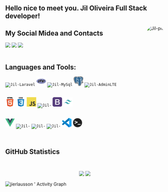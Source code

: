 ## Hello nice to meet you. Jil Oliveira Full Stack developer!
  <img align="right" alt="Jil-pic" height="150" style="border-radius:50px;" src="https://oticairis.dlwsolucoes.com.br/img/jil_pic.png">

## **My Social Midea and Contacts**
<div>
  <code><a href="https://www.linkedin.com/in/jierlausson" target="_blank"><img src="https://icongr.am/devicon/linkedin-original.svg" target="_blank"></a></code>
  <code><a href="https://instagram.com/jierlausson.dev" target="_blank"><img src="https://cdn.cdnlogo.com/logos/i/92/instagram.svg" height="30" target="_blank"></a></code>
  <code><a href = "mailto:jierlausson@yahoo.com.br"><img src="https://uxwing.com/wp-content/themes/uxwing/download/37-communication-chat-call/purple-mail.svg" height="30" target="_blank"></a></code>
</div><br>
  
## **Languages and Tools:**
<div style="display: inline_block">
  <code><img  alt="Jil-Laravel"  height="30" src="https://cdn.jsdelivr.net/gh/devicons/devicon/icons/laravel/laravel-plain.svg"></code>
  <code><img  alt="Jil-PHP" height="30" src="https://raw.githubusercontent.com/github/explore/80688e429a7d4ef2fca1e82350fe8e3517d3494d/topics/php/php.png"></code>
  <code><img  alt="Jil-MySql" height="30" src="https://icongr.am/devicon/mysql-original.svg"></code>
  <code><img  alt="Jil-PostgreSQL" height="30" src="https://raw.githubusercontent.com/github/explore/80688e429a7d4ef2fca1e82350fe8e3517d3494d/topics/postgresql/postgresql.png"></code>
  <code><img  alt="Jil-AdminLTE" height="30" src="https://adminlte.io/docs/3.0/assets/img/AdminLTELogo.png"></code><br><br>
  
  <code><img  alt="Jil-" height="30" src="https://raw.githubusercontent.com/github/explore/80688e429a7d4ef2fca1e82350fe8e3517d3494d/topics/html/html.png"></code>
  <code><img  alt="Jil-" height="30" src="https://raw.githubusercontent.com/github/explore/80688e429a7d4ef2fca1e82350fe8e3517d3494d/topics/css/css.png"></code>
  <code><img  alt="Jil-" height="30" src="https://raw.githubusercontent.com/github/explore/80688e429a7d4ef2fca1e82350fe8e3517d3494d/topics/javascript/javascript.png"></code>
  <code><img  alt="Jil-" height="30" src="https://icongr.am/devicon/jquery-original.svg"></code>
  <code><img  alt="Jil-" height="30" src="https://raw.githubusercontent.com/github/explore/80688e429a7d4ef2fca1e82350fe8e3517d3494d/topics/bootstrap/bootstrap.png"></code>
  <code><img  alt="Jil-" height="30" src="https://raw.githubusercontent.com/github/explore/80688e429a7d4ef2fca1e82350fe8e3517d3494d/topics/tailwind/tailwind.png"></code><br><br>
    
  <code><img  alt="Jil-" height="30" src="https://raw.githubusercontent.com/github/explore/80688e429a7d4ef2fca1e82350fe8e3517d3494d/topics/vue/vue.png"></code>
  <code><img  alt="Jil-" height="30" src="https://laravel-livewire.com/img/underwater_jelly.svg"></code>
  <code><img  alt="Jil-" height="30" src="https://avatars.githubusercontent.com/u/47703742?s=200&v=4"></code>
  <code><img  alt="Jil-" height="30" src="https://icons.veryicon.com/png/o/internet--web/social-icon/social-github.png"></code>
  <code><img  alt="Jil-" height="30" src="https://raw.githubusercontent.com/github/explore/80688e429a7d4ef2fca1e82350fe8e3517d3494d/topics/visual-studio-code/visual-studio-code.png"></code>
  <code><img  alt="Jil-" height="30" src="https://raw.githubusercontent.com/github/explore/80688e429a7d4ef2fca1e82350fe8e3517d3494d/topics/terminal/terminal.png"></code>
</div><br>
  
## **GitHub Statistics**

<br/>
<p align="center">
  <img width="49.5%" src="https://github-readme-stats.vercel.app/api?username=jierlausson&show_icons=true&theme=nord&hide_border=true" />
  <img width="49.5%" src="https://github-readme-streak-stats.herokuapp.com/?user=jierlausson&theme=nord&hide_border=true" /><br>
</p>

  ![jierlausson ' Activity Graph](https://activity-graph.herokuapp.com/graph?username=jierlausson&custom_title=Jil%20Oliveira%20Contribution%20Graph&theme=nord&bg_color=2e3440&hide_border=true&line=7490ac&point=d8dee9)
<br>



